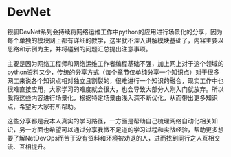 # DevNet
银狐DevNet系列会持续将网络运维工作中python的应用进行场景化的分享，因为每个单独的模块网上都有详细的教学，这里就不深入讲解模块基础了，内容主要以思路和示例为主，并将碰到的问题汇总提出注意事项。

主要是因为网络工程师和网络运维工作者编程基础不强，加上网上对于这个领域的python资料又少，传统的分享方式（每个章节仅单纯分享一个知识点）对于很多网工来说各个知识点相对独立且割裂的，很难进行一个知识的融合，现实工作中也很难直接应用，大家学习的难度就会很大，也会导致大部分人刚入门就放弃。所以我将这些内容进行场景化，根据特定场景由浅入深不断优化，从而带出更多知识点，希望对大家有所帮助。

这些分享都是我本人真实的学习路径，一方面是帮助自己梳理网络自动化相关知识，另一方面也希望可以通过分享我微不足道的学习过程和实战经验，帮助更多想要了解NetDevOps而苦于没有资料和环境被劝退的人，进而找到同行之人互相交流、互相提升。
